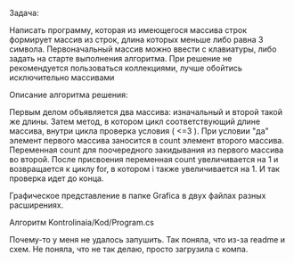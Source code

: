 ﻿Задача:

Написать программу, которая из имеющегося массива строк формирует массив из строк, длина которых меньше либо равна 3 символа. 
Первоначальный массив можно ввести с клавиатуры, либо задать на старте выполнения алгоритма. 
При решение не рекомендуется пользоваться коллекциями, лучше обойтись исключительно массивами

Описание алгоритма решения:

Первым делом объявляется два массива: изначальный и второй такой же длины. Затем метод, в котором цикл соответствующий длине массива, внутри цикла проверка условия ( <=3 ). 
При условии "да" элемент первого массива заносится в count элемент второго массива. Переменная count для поочередного закидывания из первого массива во второй. 
После присвоения переменная count увеличивается на 1 и возвращается к циклу for, в котором i также увеличивается на 1. И так проверка идет до конца.

Графическое представление в папке Grafica в двух файлах разных расширениях.

Алгоритм Kontrolinaia/Kod/Program.cs

Почему-то у меня не удалось запушить. Так поняла, что из-за readme и схем. Не поняла, что не так делаю, просто загрузила с компа.
